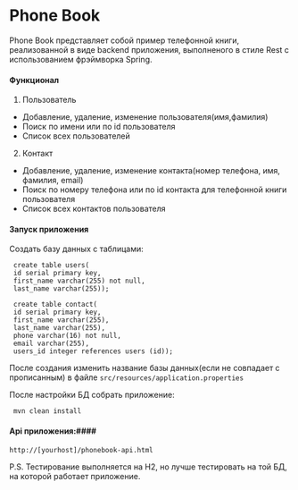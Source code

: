 # Phone Book

Phone Book представляет собой пример телефонной книги, реализованной в виде backend приложения, выполненого в стиле Rest с использованием фрэймворка Spring.
#### Функционал ####
 1.	Пользователь
  + Добавление, удаление, изменение пользователя(имя,фамилия)
  + Поиск по имени или по id пользователя
  + Список всех пользователей
 2. Контакт
  + Добавление, удаление, изменение контакта(номер телефона, имя, фамилия, email)
  + Поиск по номеру телефона или по id контакта для телефонной книги пользователя
  + Список всех контактов пользователя
#### Запуск приложения ####
Создать базу данных с таблицами:
```
 create table users(
 id serial primary key,
 first_name varchar(255) not null,
 last_name varchar(255));
 
 create table contact(
 id serial primary key,
 first_name varchar(255),
 last_name varchar(255),
 phone varchar(16) not null,
 email varchar(255),
 users_id integer references users (id));
 ```
 После создания изменить название базы данных(если не совпадает с прописанным) в файле `src/resources/application.properties`
 
 После настройки БД собрать приложение:
 ```
  mvn clean install
 ```
#### Api приложения:####
 ```
http://[yourhost]/phonebook-api.html
 ```
P.S. Тестирование выполняется на H2, но лучше тестировать на той БД, на которой работает приложение.
 
